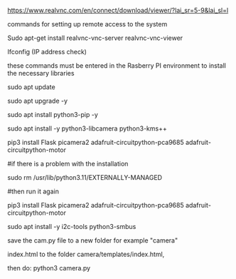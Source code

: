https://www.realvnc.com/en/connect/download/viewer/?lai_sr=5-9&lai_sl=l

commands for setting up remote access to the system

Sudo apt-get install realvnc-vnc-server realvnc-vnc-viewer

Ifconfig (IP address check)


these commands must be entered in the Rasberry PI environment to install the necessary libraries

sudo apt update

sudo apt upgrade -y

sudo apt install python3-pip -y

sudo apt install -y python3-libcamera python3-kms++

pip3 install Flask picamera2 adafruit-circuitpython-pca9685 adafruit-circuitpython-motor

#if there is a problem with the installation

sudo rm /usr/lib/python3.11/EXTERNALLY-MANAGED

#then run it again

pip3 install Flask picamera2 adafruit-circuitpython-pca9685 adafruit-circuitpython-motor

sudo apt install -y i2c-tools python3-smbus

save the cam.py file to a new folder for example "camera"

index.html to the folder camera/templates/index.html, 

then do: python3 camera.py
